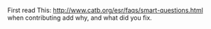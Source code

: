 First read This: http://www.catb.org/esr/faqs/smart-questions.html  
when contributing add why, and what did you fix.
